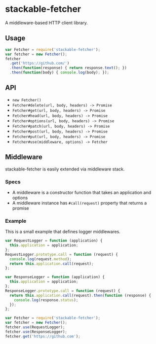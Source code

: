 # stackable-fetcher
A middleware-based HTTP client library.

## Usage
```js
var Fetcher = require('stackable-fetcher');
var fetcher = new Fetcher();
fetcher
  .get('https://github.com/')
  .then(function(response) { return response.text(); })
  .then(function(body) { console.log(body); });
```

## API
- `new Fetcher()`
- `Fetcher#delete(url, body, headers) -> Promise`
- `Fetcher#get(url, body, headers) -> Promise`
- `Fetcher#head(url, body, headers) -> Promise`
- `Fetcher#options(url, body, headers) -> Promise`
- `Fetcher#patch(url, body, headers) -> Promise`
- `Fetcher#post(url, body, headers) -> Promise`
- `Fetcher#put(url, body, headers) -> Promise`
- `Fetcher#use(middleware, options) -> Fetcher`

## Middleware
stackable-fetcher is easily extended via middleware stack.

### Specs
- A middleware is a constructor function that takes an application and options
- A middleware instance has `#call(request)` property that returns a promise

### Example
This is a small example that defines logger middlewares.

```js
var RequestLogger = function (application) {
  this.application = application;
};
RequestLogger.prototype.call = function (request) {
  console.log(request.method);
  return this.application.call(request);
};

var ResponseLogger = function (application) {
  this.application = application;
};
ResponseLogger.prototype.call = function (request) {
  return this.application.call(request).then(function (response) {
    console.log(response.status);
  });
};

var Fetcher = require('stackable-fetcher');
var fetcher = new Fetcher();
fetcher.use(RequestLogger);
fetcher.use(ResponseLogger);
fetcher.get('https://github.com');
```
